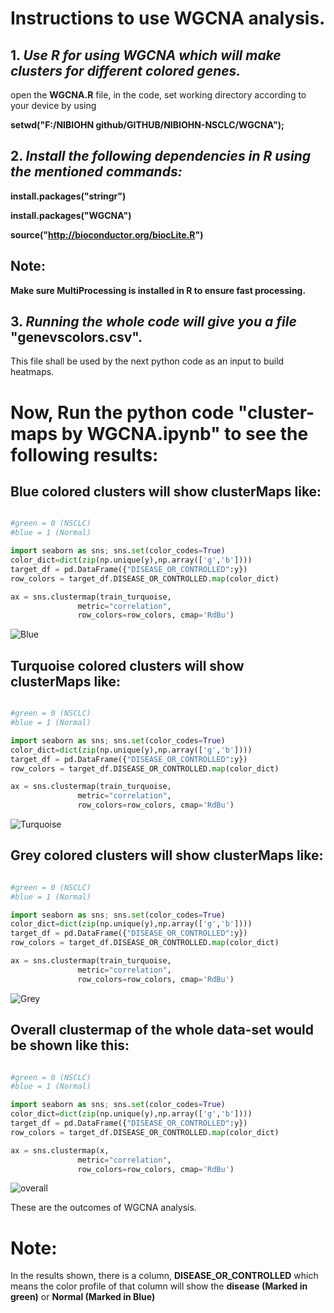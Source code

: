 # Instructions to use WGCNA analysis.
## 1. <I>Use R for using WGCNA which will make clusters for different colored genes.</I>

open the <b>WGCNA.R</b> file, in the code, set working directory according to your device by using 

<b>setwd("F:/NIBIOHN github/GITHUB/NIBIOHN-NSCLC/WGCNA");</b>



## 2. <i>Install the following dependencies in R using the mentioned commands:</i>

<b>install.packages("stringr")</b>
  
<b>install.packages("WGCNA")</b>

<b>source("http://bioconductor.org/biocLite.R") </b>
## Note:
<b>Make sure MultiProcessing is installed in R to ensure fast processing.</b>



## 3. <i>Running the whole code will give you a file</i> <b>"genevscolors.csv"</b>.

This file shall be used by the next python code as an input to build heatmaps.


# Now, Run the python code "cluster-maps by WGCNA.ipynb" to see the following results:


## Blue colored clusters will show clusterMaps like:

```python

#green = 0 (NSCLC)
#blue = 1 (Normal)

import seaborn as sns; sns.set(color_codes=True)
color_dict=dict(zip(np.unique(y),np.array(['g','b'])))
target_df = pd.DataFrame({"DISEASE_OR_CONTROLLED":y})
row_colors = target_df.DISEASE_OR_CONTROLLED.map(color_dict)

ax = sns.clustermap(train_turquoise,
               metric="correlation",
               row_colors=row_colors, cmap='RdBu')
```

![Blue](https://github.com/saranshqm/NIBIOHN-NSCLC/blob/master/WGCNA/genevscolors/blue.png?raw=true)

## Turquoise colored clusters will show clusterMaps like:

```python

#green = 0 (NSCLC)
#blue = 1 (Normal)

import seaborn as sns; sns.set(color_codes=True)
color_dict=dict(zip(np.unique(y),np.array(['g','b'])))
target_df = pd.DataFrame({"DISEASE_OR_CONTROLLED":y})
row_colors = target_df.DISEASE_OR_CONTROLLED.map(color_dict)

ax = sns.clustermap(train_turquoise,
               metric="correlation",
               row_colors=row_colors, cmap='RdBu')
```

![Turquoise](https://github.com/saranshqm/NIBIOHN-NSCLC/blob/master/WGCNA/genevscolors/turquoise.png?raw=true)

## Grey colored clusters will show clusterMaps like:

```python

#green = 0 (NSCLC)
#blue = 1 (Normal)

import seaborn as sns; sns.set(color_codes=True)
color_dict=dict(zip(np.unique(y),np.array(['g','b'])))
target_df = pd.DataFrame({"DISEASE_OR_CONTROLLED":y})
row_colors = target_df.DISEASE_OR_CONTROLLED.map(color_dict)

ax = sns.clustermap(train_turquoise,
               metric="correlation",
               row_colors=row_colors, cmap='RdBu')
```


![Grey](https://github.com/saranshqm/NIBIOHN-NSCLC/blob/master/WGCNA/genevscolors/grey.png?raw=true)



## Overall clustermap of the whole data-set would be shown like this:

```python

#green = 0 (NSCLC)
#blue = 1 (Normal)

import seaborn as sns; sns.set(color_codes=True)
color_dict=dict(zip(np.unique(y),np.array(['g','b'])))
target_df = pd.DataFrame({"DISEASE_OR_CONTROLLED":y})
row_colors = target_df.DISEASE_OR_CONTROLLED.map(color_dict)

ax = sns.clustermap(x,
               metric="correlation",
               row_colors=row_colors, cmap='RdBu')
```


![overall](https://github.com/saranshqm/NIBIOHN-NSCLC/blob/master/WGCNA/genevscolors/overallclustermap.png?raw=true)




These are the outcomes of WGCNA analysis.

# Note:
In the results shown, there is a column, <b>DISEASE_OR_CONTROLLED</b> which means the color profile of that column will show the <b> disease (Marked in green)</b> or <b>Normal (Marked in Blue)</b>

